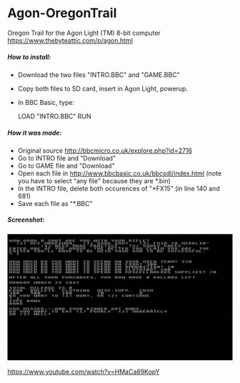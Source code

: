 # Agon-OregonTrail
Oregon Trail for the Agon Light (TM) 8-bit computer https://www.thebyteattic.com/p/agon.html

##### How to install:  
* Download the two files "INTRO.BBC" and "GAME.BBC" 
* Copy both files to SD card, insert in Agon Light, powerup.  
* In BBC Basic, type:

    LOAD "INTRO.BBC"
    RUN



##### How it was made:  
* Original source http://bbcmicro.co.uk/explore.php?id=2716
* Go to INTRO file and "Download"
* Go to GAME file and "Download"
* Open each file in http://www.bbcbasic.co.uk/bbcsdl/index.html (note you have to select "any file" because they are *.bin)
* In the INTRO file, delete both occurences of "*FX15" (in line 140 and 681)
* Save each file as "*.BBC"

##### Screenshot:
 ![screenshot](Screenshot.png)

https://www.youtube.com/watch?v=HMaCa89KopY


